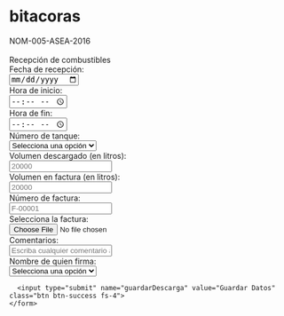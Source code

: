 # bitacoras
<?php include('header.php');
?>

<div class="row">
  <div class="col-1">

  </div>
  <div class="col-10 text-center bg-dark text-white fs-1">
    NOM-005-ASEA-2016
  </div>
  <div class="col-1">

  </div>
</div>
<br>
<div class="card col-md-12">
  <div class="card-header bg-dark text-white fs-3 text-center">
    Recepción de combustibles
  </div>
  <div class="card-body">
    <form class="" action="save_proveedores.php" method="post">
      <div class="mb-3">
        <div class="row">
          <div class="col-2">
            <label class="fw-bolder fs-5 form-control-md">Fecha de recepción: </label>
          </div>
          <div class="col-3">
            <input type="date" id="fechaRecepcion" name="fechaRecepcion" class="form-control form-control-lg">
          </div>
        </div>
      </div>
      <div class="mb-3">
        <div class="row">
          <div class="col-2">
            <label class="fw-bolder fs-5 form-control-lg">Hora de inicio: </label>
          </div>
          <div class="col-3">
            <input type="time" name="horaInicio" class="form-control form-control-lg">
          </div>
            <div class="col-2">
                <label class="fw-bolder fs-5 form-control-lg">Hora de fin: </label>
            </div>
            <div class="col-3">
              <input type="time" name="horaFin" class="form-control form-control-lg">
            </div>
        </div>
      </div>
      <div class="mb-3">
        <div class="row">
          <div class="col-3">
            <label class="fw-bolder fs-5">Número de tanque: </label>
          </div>
          <div class="col-3">
            <select class="form-select form-control-lg" name="selNoTanque">
              <option selected>Selecciona una opción</option>
              <option value="1">1</option>
              <option value="2">2</option>
            </select>
          </div>
        </div>
      </div>
      <div class="mb-3 row">
        <div class="col-3">
          <label class="fw-bolder fs-5">Volumen descargado (en litros): </label>
        </div>
        <div class="col-3">
          <input type="number" name="volumenDescarga" class="form-control form-control-lg" placeholder="20000">
        </div>
        <div class="col-3">
          <label class="fw-bolder fs-5">Volumen en factura (en litros): </label>
        </div>
        <div class="col-3">
          <input type="number" name="volumenFactura" class="form-control form-control-lg" placeholder="20000">
        </div>
      </div>
      <div class="mb-3 row">
        <div class="col-3">
          <label class="fw-bolder fs-5">Número de factura: </label>
        </div>
        <div class="col-3">
          <input type="text" name="noFactura" class="form-control form-control-lg" placeholder="F-00001">
        </div>
        <div class="col-2">
          <label for="formFile" class="form-label fw-bolder fs-5">Selecciona la factura:</label>
        </div>
        <div class="col-4">
          <input class="form-control form-control-lg" type="file" id="docFactura">
        </div>
      </div>
      <div class="mb-3 row">
        <div class="col-3">
          <label class="fw-bolder fs-5">Comentarios: </label>
        </div>
        <div class="col-12">
          <input type="text" name="Comentarios" class="form-control form-control-lg" placeholder="Escriba cualquier comentario aquí">
        </div>
      </div>
      <div class="mb-3 row">
          <div class="col-3">
            <label class="fw-bolder fs-5">Nombre de quien firma: </label>
          </div>
          <div class="col-3">
            <select class="form-select form-control-lg" name="selFirma">
              <option selected>Selecciona una opción</option>
              <option value="1">Oscar Barrales</option>
              <option value="2">Kenia Castrejón</option>
            </select>
          </div>
      </div>

      <input type="submit" name="guardarDescarga" value="Guardar Datos" class="btn btn-success fs-4">
    </form>
  </div>
</div>

<?php include('footer.php'); ?>
